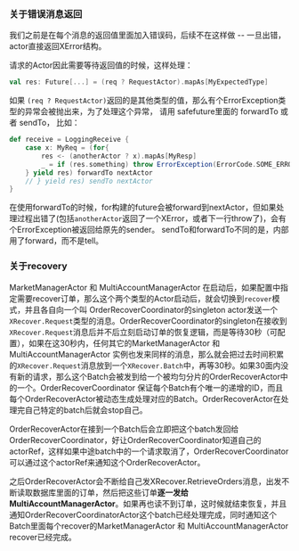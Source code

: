 


### 关于错误消息返回

我们之前是在每个消息的返回值里面加入错误码，后续不在这样做 -- 一旦出错，actor直接返回XError结构。

请求的Actor因此需要等待返回值的时候，这样处理：

```scala
val res: Future[...] = (req ? RequestActor).mapAs[MyExpectedType]

```


如果 `(req ? RequestActor)`返回的是其他类型的值，那么有个ErrorException类型的异常会被抛出来，为了处理这个异常，
请用 safefuture里面的 forwardTo 或者 sendTo， 比如：

```scala
def receive = LoggingReceive {
    case x: MyReq = (for{
        res <- (anotherActor ? x).mapAs[MyResp]
        _ = if (res.something) throw ErrorException(ErrorCode.SOME_ERROR, "msg")
    } yield res) forwardTo nextActor
    // } yield res) sendTo nextActor
}
```

在使用forwardTo的时候，for构建的future会被forward到nextActor，但如果处理过程出错了(包括`anotherActor`返回了一个XError，或者下一行throw了)，会有个ErrorException被返回给原先的sender。 sendTo和forwardTo不同的是，内部用了forward，而不是tell。



### 关于recovery

MarketManagerActor 和 MultiAccountManagerActor 在启动后，如果配置中指定需要recover订单，那么这个两个类型的Actor启动后，就会切换到`recover`模式，并且各自向一个叫 OrderRecoverCoordinator的singleton actor发送一个`XRecover.Request`类型的消息。OrderRecoverCoordinator的singleton在接收到`XRecover.Request`消息后并不后立刻启动订单的恢复逻辑，而是等待30秒（可配置），如果在这30秒内，任何其它的MarketManagerActor 和 MultiAccountManagerActor 实例也发来同样的消息，那么就会把过去时间积累的`XRecover.Request`消息放到一个`XRecover.Batch`中，再等30秒。如果30面内没有新的请求，那么这个Batch会被发到给一个被均匀分片的OrderRecoverActor中的一个。OrderRecoverCoordinator 保证每个Batch有个唯一的递增的ID，而且每个OrderRecoverActor被动态生成处理对应的Batch。OrderRecoverActor在处理完自己特定的batch后就会stop自己。

OrderRecoverActor在接到一个Batch后会立即把这个batch发回给OrderRecoverCoordinator，好让OrderRecoverCoordinator知道自己的actorRef，这样如果中途batch中的一个请求取消了，OrderRecoverCoordinator可以通过这个actorRef来通知这个OrderRecoverActor。

之后OrderRecoverActor会不断给自己发XRecover.RetrieveOrders消息，出发不断读取数据库里面的订单，然后把这些订单**逐一发给MultiAccountManagerActor**。如果再也读不到订单，这时候就结束恢复，并且通知OrderRecoverCoordinatorActor这个batch已经处理完成，同时通知这个Batch里面每个recover的MarketManagerActor 和 MultiAccountManagerActor recover已经完成。

